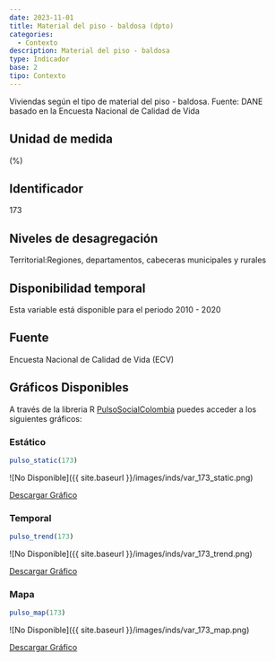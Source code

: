 ```yaml
---
date: 2023-11-01
title: Material del piso - baldosa (dpto)
categories:
  - Contexto
description: Material del piso - baldosa
type: Indicador
base: 2
tipo: Contexto
--- 
```


Viviendas según el tipo de material del piso - baldosa.
Fuente: DANE basado en la Encuesta Nacional de Calidad de Vida

## Unidad de medida
(%)

## Identificador
173

## Niveles de desagregación
Territorial:Regiones, departamentos, cabeceras municipales y rurales

## Disponibilidad temporal
Esta variable está disponible para el periodo 2010 - 2020

## Fuente
Encuesta Nacional de Calidad de Vida (ECV)

## Gráficos Disponibles

A través de la libreria R [PulsoSocialColombia](https://github.com/pulsosocialcolombia/PulsoSocialColombia) puedes acceder a los siguientes gráficos:

### Estático

``` R
pulso_static(173)
```

![No Disponible]({{ site.baseurl }}/images/inds/var_173_static.png)

<a href='{{ site.baseurl }}/images/inds/var_173_static.png'>Descargar Gráfico</a>

### Temporal

``` R
pulso_trend(173)
```

![No Disponible]({{ site.baseurl }}/images/inds/var_173_trend.png)

<a href='{{ site.baseurl }}/images/inds/var_173_trend.png'>Descargar Gráfico</a>

### Mapa

``` R
pulso_map(173)
```

![No Disponible]({{ site.baseurl }}/images/inds/var_173_map.png)

<a href='{{ site.baseurl }}/images/inds/var_173_map.png'>Descargar Gráfico</a>